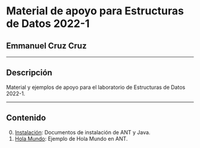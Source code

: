 # Material de apoyo para Estructuras de Datos 2022-1
## Emmanuel Cruz Cruz

----

## Descripción

Material y ejemplos de apoyo para el laboratorio de Estructuras de Datos 2022-1.

----

## Contenido

0. [Instalación](https://github.com/EmmanuelCruz/ED2022-1/tree/master/00.%20Instalaci%C3%B3n): Documentos de instalación de ANT y Java.
1. [Hola Mundo](https://github.com/EmmanuelCruz/ED2022-1/tree/master/01.%20Hola%20Mundo): Ejemplo de Hola Mundo en ANT.